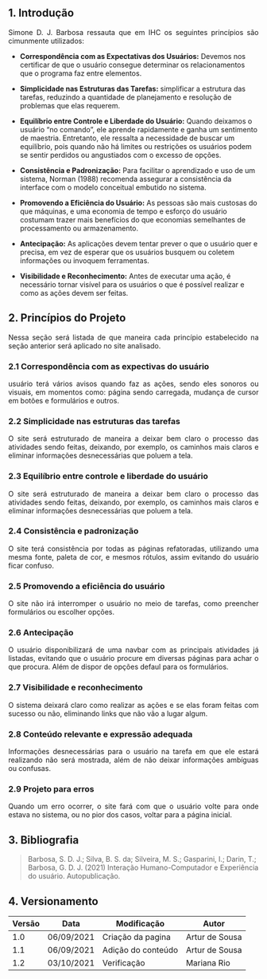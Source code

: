 ## 1. Introdução

<p style="text-align: justify">
Simone D. J. Barbosa ressauta que em IHC os seguintes princípios são cimunmente utilizados: 
</p>

- **Correspondência com as Expectativas dos Usuários:** Devemos nos certificar de que o usuário consegue determinar os relacionamentos que o programa faz entre elementos.

- **Simplicidade nas Estruturas das Tarefas:** simplificar a estrutura das tarefas, reduzindo a quantidade de planejamento e resolução de problemas que elas requerem.

- **Equilíbrio entre Controle e Liberdade do Usuário:** Quando deixamos o usuário “no comando”,
ele aprende rapidamente e ganha um sentimento de maestria. Entretanto, ele ressalta a necessidade de buscar um equilíbrio, pois quando não há limites ou restrições os usuários podem se sentir perdidos ou angustiados com o excesso de opções.

- **Consistência e Padronização:** Para facilitar o aprendizado e uso de um sistema, Norman (1988) recomenda assegurar a consistência da interface com o modelo conceitual embutido no sistema.

- **Promovendo a Eficiência do Usuário:** As pessoas são mais custosas do que máquinas, e uma economia de tempo e esforço do usuário costumam trazer mais benefícios do que economias semelhantes de processamento ou armazenamento.

- **Antecipação:** As aplicações devem tentar prever o que o usuário quer e precisa, em vez de esperar que os usuários busquem ou coletem informações ou invoquem ferramentas.

- **Visibilidade e Reconhecimento:** Antes de executar uma ação, é necessário tornar visível para os usuários o que é possível realizar e como as ações devem ser feitas. 


## 2. Princípios do Projeto

<p style="text-align: justify">
Nessa seção será listada de que maneira cada princípio estabelecido na seção anterior será aplicado no site analisado.
</p>

### 2.1 Correspondência com as expectivas do usuário

<p style="text-align: justify">
 usuário terá vários avisos quando faz as ações, sendo eles sonoros ou visuais, em momentos como: página sendo carregada, mudança de cursor em botões e formulários e outros.
</p>

### 2.2 Simplicidade nas estruturas das tarefas

<p style="text-align: justify">
 O site será estruturado de maneira a deixar bem claro o processo das atividades sendo feitas, deixando, por exemplo, os caminhos mais claros e eliminar informações desnecessárias que poluem a tela.
</p>

### 2.3 Equilíbrio entre controle e liberdade do usuário

<p style="text-align: justify">
 O site será estruturado de maneira a deixar bem claro o processo das atividades sendo feitas, deixando, por exemplo, os caminhos mais claros e eliminar informações desnecessárias que poluem a tela.
</p>

### 2.4 Consistência e padronização

<p style="text-align: justify">
O site terá consistência por todas as páginas refatoradas, utilizando uma mesma fonte, paleta de cor, e mesmos rótulos, assim evitando do usuário ficar confuso.
</p>

### 2.5 Promovendo a eficiência do usuário

<p style="text-align: justify">
O site não irá interromper o usuário no meio de tarefas, como preencher formulários ou escolher opções.
</p>

### 2.6 Antecipação

<p style="text-align: justify">
O usuário disponibilizará de uma navbar com as principais atividades já listadas, evitando que o usuário procure em diversas páginas para achar o que procura. Além de dispor de opções defaul para os formulários.
</p>

### 2.7 Visibilidade e reconhecimento

<p style="text-align: justify">
O sistema deixará claro como realizar as ações e se elas foram feitas com sucesso ou não, eliminando links que não vão a lugar algum.
</p>

### 2.8 Conteúdo relevante e expressão adequada

<p style="text-align: justify">
Informações desnecessárias para o usuário na tarefa em que ele estará realizando não será mostrada, além de não deixar informações ambíguas ou confusas.
</p>

### 2.9 Projeto para erros

<p style="text-align: justify">
Quando um erro ocorrer, o site fará com que o usuário volte para onde estava no sistema, ou no pior dos casos, voltar para a página inicial.
</p>

## 3. Bibliografia 

>Barbosa, S. D. J.; Silva, B. S. da; Silveira, M. S.; Gasparini, I.; Darin, T.; Barbosa, G. D. J. (2021) Interação Humano-Computador e Experiência do usuário. Autopublicação.


## 4. Versionamento
Versão|Data      |Modificação        |Autor
------|----------|-------------------|---------------
1.0   |06/09/2021|Criação da pagina  | Artur de Sousa
1.1   |06/09/2021|Adição do conteúdo | Artur de Sousa
1.2   |03/10/2021|Verificação        |Mariana Rio
